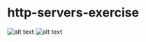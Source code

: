 
# http-servers-exercise


![alt text](https://images.app.goo.gl/7jd8LJMwcKVZ93os9)
![alt text](https://github.com/g-marcin/http-servers-exercise/blob/main/image.jpg?raw=true)
